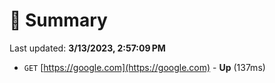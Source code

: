 # 📖 Summary
Last updated: **3/13/2023, 2:57:09 PM**

- `GET` [https://google.com](https://google.com) - **Up** (137ms)
